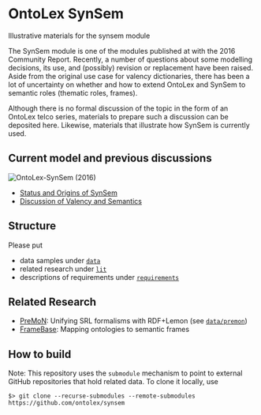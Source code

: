 
# OntoLex SynSem
Illustrative materials for the synsem module

The SynSem module is one of the modules published at with the 2016 Community Report.
Recently, a number of questions about some modelling decisions, its use, and (possibly) revision or replacement have been raised. Aside from the original use case for valency dictionaries, there has been a lot of uncertainty on whether and how to extend OntoLex and SynSem to semantic roles (thematic roles, frames).

Although there is no formal discussion of the topic in the form of an OntoLex telco series, materials to prepare such a discussion can be deposited here.
Likewise, materials that illustrate how SynSem is currently used.

## Current model and previous discussions

![OntoLex-SynSem (2016)](https://raw.githubusercontent.com/ontolex/ontolex/master/Lemon%20Syntax%20and%20Semantics.svg)

- [Status and Origins of SynSem](https://www.w3.org/community/ontolex/wiki/Syntax_and_Semantics_Module)
- [Discussion of Valency and Semantics](https://www.w3.org/community/ontolex/wiki/Valency_and_Semantics)

## Structure

Please put 

- data samples under [`data`](data/)
- related research under [`lit`](lit/)
- descriptions of requirements under [`requirements`](requirements/)


## Related Research

- [PreMoN](https://premon.fbk.eu/): Unifying SRL formalisms with RDF+Lemon (see [`data/premon`](data/premon))
- [FrameBase](https://www.framebase.org/): Mapping ontologies to semantic frames

## How to build

Note: This repository uses the `submodule` mechanism to point to external GitHub repositories that hold related data. To clone it locally, use

    $> git clone --recurse-submodules --remote-submodules https://github.com/ontolex/synsem



